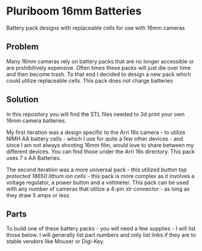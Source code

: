 # Pluriboom 16mm Batteries
Battery pack designs with replaceable cells for use with 16mm cameras


## Problem
Many 16mm cameras rely on battery packs that are no longer accessible or are prohibitively expensive. Often times these packs will just die over time and then become trash. To that end I decided to design a new pack which could utilize replaceable cells. This pack does not charge batteries

## Solution
In this repository you will find the STL files needed to 3d print your own 16mm camera batteries. 

My first iteration was a design specific to the Arri 16s camera - to utilize NIMH AA battery cells - which I use for quite a few other devices - and since I am not always shooting 16mm film, would love to share between my different devices. You can find those under the Arri 16s directory. This pack uses 7 x AA Batteries. 

The second iteration was a more universal pack - this utilized *button top protected 18650 lithum ion cells* -  this pack is more complex as it involves a voltage regulator, a power button and a voltmeter. This pack can be used with any number of cameras that utilize a 4-pin xlr connector - as long as they draw 5 amps or less. 

## Parts
To build one of these battery packs - you will need a few supplies - I will list those below. I will generally list part numbers and only list links if they are to stable vendors like Mouser or Digi-Key.


